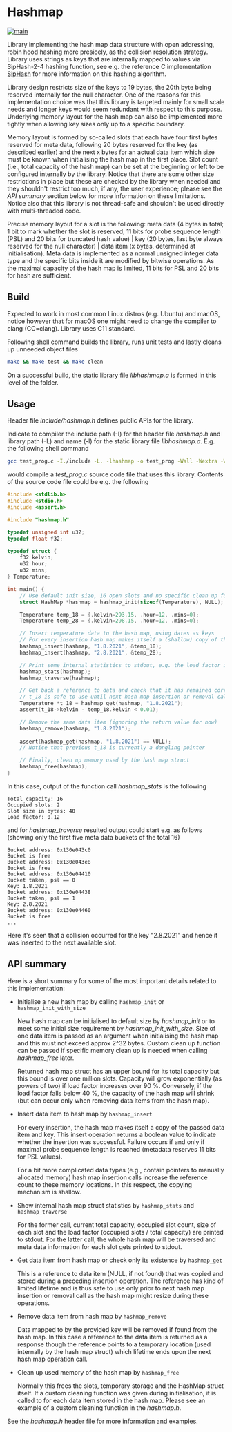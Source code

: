 # Hashmap #

[![main](https://github.com/elmomoilanen/Hashmap/actions/workflows/main.yml/badge.svg)](https://github.com/elmomoilanen/Hashmap/actions/workflows/main.yml)

Library implementing the hash map data structure with open addressing, robin hood hashing more presicely, as the collision resolution strategy. Library uses strings as keys that are internally mapped to values via SipHash-2-4 hashing function, see e.g. the reference C implementation [SipHash](https://github.com/veorq/SipHash) for more information on this hashing algorithm.

Library design restricts size of the keys to 19 bytes, the 20th byte being reserved internally for the null character. One of the reasons for this implementation choice was that this library is targeted mainly for small scale needs and longer keys would seem redundant with respect to this purpose. Underlying memory layout for the hash map can also be implemented more tightly when allowing key sizes only up to a specific boundary.

Memory layout is formed by so-called slots that each have four first bytes reserved for meta data, following 20 bytes reserved for the key (as described earlier) and the next x bytes for an actual data item which size must be known when initialising the hash map in the first place. Slot count (i.e., total capacity of the hash map) can be set at the beginning or left to be configured internally by the library. Notice that there are some other size restrictions in place but these are checked by the library when needed and they shouldn't restrict too much, if any, the user experience; please see the *API summary* section below for more information on these limitations. Notice also that this library is not thread-safe and shouldn't be used directly with multi-threaded code.

Precise memory layout for a slot is the following: meta data (4 bytes in total; 1 bit to mark whether the slot is reserved, 11 bits for probe sequence length (PSL) and 20 bits for truncated hash value) | key (20 bytes, last byte always reserved for the null character) | data item (x bytes, determined at initialisation). Meta data is implemented as a normal unsigned integer data type and the specific bits inside it are modified by bitwise operations. As the maximal capacity of the hash map is limited, 11 bits for PSL and 20 bits for hash are sufficient.

## Build ##

Expected to work in most common Linux distros (e.g. Ubuntu) and macOS, notice however that for macOS one might need to change the compiler to clang (CC=clang). Library uses C11 standard.

Following shell command builds the library, runs unit tests and lastly cleans up unneeded object files
```bash
make && make test && make clean
```
On a successful build, the static library file *libhashmap.a* is formed in this level of the folder.

## Usage ##

Header file *include/hashmap.h* defines public APIs for the library.

Indicate to compiler the include path (-I) for the header file *hashmap.h* and library path (-L) and name (-l) for the static library file *libhashmap.a*. E.g. the following shell command

```bash
gcc test_prog.c -I./include -L. -lhashmap -o test_prog -Wall -Wextra -Werror -std=c11 -g
```

would compile a *test_prog.c* source code file that uses this library. Contents of the source code file could be e.g. the following

```C
#include <stdlib.h>
#include <stdio.h>
#include <assert.h>

#include "hashmap.h"

typedef unsigned int u32;
typedef float f32;

typedef struct {
    f32 kelvin;
    u32 hour;
    u32 mins;
} Temperature;

int main() {
    // Use default init size, 16 open slots and no specific clean up function
    struct HashMap *hashmap = hashmap_init(sizeof(Temperature), NULL);

    Temperature temp_18 = {.kelvin=293.15, .hour=12, .mins=0};
    Temperature temp_28 = {.kelvin=298.15, .hour=12, .mins=0};

    // Insert temperature data to the hash map, using dates as keys
    // For every insertion hash map makes itself a (shallow) copy of the data
    hashmap_insert(hashmap, "1.8.2021", &temp_18);
    hashmap_insert(hashmap, "2.8.2021", &temp_28);

    // Print some internal statistics to stdout, e.g. the load factor is 2/16 now
    hashmap_stats(hashmap);
    hashmap_traverse(hashmap);

    // Get back a reference to data and check that it has remained correct
    // t_18 is safe to use until next hash map insertion or removal call
    Temperature *t_18 = hashmap_get(hashmap, "1.8.2021");
    assert(t_18->kelvin - temp_18.kelvin < 0.01);

    // Remove the same data item (ignoring the return value for now)
    hashmap_remove(hashmap, "1.8.2021");
    
    assert(hashmap_get(hashmap, "1.8.2021") == NULL);
    // Notice that previous t_18 is currently a dangling pointer

    // Finally, clean up memory used by the hash map struct
    hashmap_free(hashmap);
}
```

In this case, output of the function call *hashmap_stats* is the following

```
Total capacity: 16
Occupied slots: 2
Slot size in bytes: 40
Load factor: 0.12
```

and for *hashmap_traverse* resulted output could start e.g. as follows (showing only the first five meta data buckets of the total 16)

```
Bucket address: 0x130e043c0
Bucket is free
Bucket address: 0x130e043e8
Bucket is free
Bucket address: 0x130e04410
Bucket taken, psl == 0
Key: 1.8.2021
Bucket address: 0x130e04438
Bucket taken, psl == 1
Key: 2.8.2021
Bucket address: 0x130e04460
Bucket is free
...
```

Here it's seen that a collision occurred for the key "2.8.2021" and hence it was inserted to the next available slot.

## API summary ##

Here is a short summary for some of the most important details related to this implementation:

- Initialise a new hash map by calling `hashmap_init` or `hashmap_init_with_size`

    New hash map can be initialised to default size by *hashmap_init* or to meet some initial size requirement by *hashmap_init_with_size*. Size of one data item is passed as an argument when initialising the hash map and this must not exceed approx 2^32 bytes. Custom clean up function can be passed if specific memory clean up is needed when calling *hashmap_free* later.

    Returned hash map struct has an upper bound for its total capacity but this bound is over one million slots. Capacity will grow exponentially (as powers of two) if load factor increases over 90 %. Conversely, if the load factor falls below 40 %, the capacity of the hash map will shrink (but can occur only when removing data items from the hash map).

- Insert data item to hash map by `hashmap_insert`

    For every insertion, the hash map makes itself a copy of the passed data item and key. This insert operation returns a boolean value to indicate whether the insertion was successful. Failure occurs if and only if maximal probe sequence length is reached (metadata reserves 11 bits for PSL values).

    For a bit more complicated data types (e.g., contain pointers to manually allocated memory) hash map insertion calls increase the reference count to these memory locations. In this respect, the copying mechanism is shallow.

- Show internal hash map struct statistics by `hashmap_stats` and `hashmap_traverse`

    For the former call, current total capacity, occupied slot count, size of each slot and the load factor (occupied slots / total capacity) are printed to stdout. For the latter call, the whole hash map will be traversed and meta data information for each slot gets printed to stdout.

- Get data item from hash map or check only its existence by `hashmap_get`

    This is a reference to data item (NULL, if not found) that was copied and stored during a preceding insertion operation. The reference has kind of limited lifetime and is thus safe to use only prior to next hash map insertion or removal call as the hash map might resize during these operations.

- Remove data item from hash map by `hashmap_remove`

    Data mapped to by the provided key will be removed if found from the hash map. In this case a reference to the data item is returned as a response though the reference points to a temporary location (used internally by the hash map struct) which lifetime ends upon the next hash map operation call.
    
- Clean up used memory of the hash map by `hashmap_free`

    Normally this frees the slots, temporary storage and the HashMap struct itself. If a custom cleaning function was given during initialisation, it is called to for each data item stored in the hash map. Please see an example of a custom cleaning function in the *hashmap.h*.

See the *hashmap.h* header file for more information and examples.
